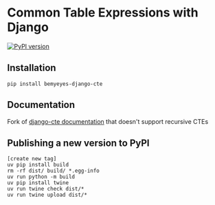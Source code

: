 # Common Table Expressions with Django

[![PyPI version](https://badge.fury.io/py/bemyeyes-django-cte.svg)](https://badge.fury.io/py/bemyeyes-django-cte)

## Installation

```
pip install bemyeyes-django-cte
```

## Documentation

Fork of [django-cte documentation](https://dimagi.github.io/django-cte/) that doesn't support recursive CTEs

## Publishing a new version to PyPI

```
[create new tag]
uv pip install build
rm -rf dist/ build/ *.egg-info
uv run python -m build
uv pip install twine
uv run twine check dist/*
uv run twine upload dist/*
```
